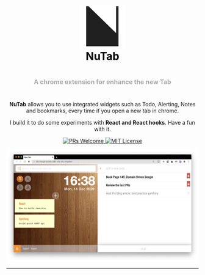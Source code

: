 <div align="center">
  <!-- Logo and title and sub-title -->
  <img src="logo.png" alt="logo" width="120"/>
  <h1 style="font-weight: bolder; color: black; margin-top: 0px">
    NuTab
  </h1>
  <h3 style="color: darkgrey; margin: 40px 0"> 
    A chrome extension for enhance the new Tab
  </h3>

  <!-- description of project -->
  <p>
  <strong>NuTab</strong> allows you to use integrated widgets such as Todo, Alerting, Notes and bookmarks, every time if you open a new tab in chrome.

  I build it to do some experiments with <strong>React and React hooks</strong>. Have a fun with it.
  </p>

  <!-- github icons for PR and License -->
  <p>
    <a href="#">
      <img src="https://img.shields.io/badge/PRs-Welcome-brightgreen.svg?style=flat-square" alt="PRs Welcome">
    </a>
    <a href="#">
      <img src="https://img.shields.io/badge/License-MIT-brightgreen.svg?style=flat-square" alt="MIT License">
    </a>
  </p>
</div>


<img src="nutab.png"/>

---


